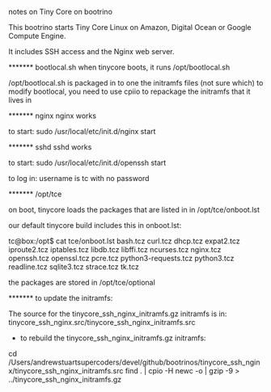 notes on Tiny Core on bootrino

This bootrino starts Tiny Core Linux on Amazon, Digital Ocean or Google Compute Engine.

It includes SSH access and the Nginx web server.

******* bootlocal.sh 
when tinycore boots, it runs /opt/bootlocal.sh

/opt/bootlocal.sh is packaged in to one the initramfs files (not sure which)
to modify bootlocal, you need to use cpiio to repackage the initramfs that it lives in

******* nginx
nginx works

to start:
sudo /usr/local/etc/init.d/nginx start

******* sshd
sshd works

to start:
sudo /usr/local/etc/init.d/openssh start

to log in:
username is tc with no password

******* /opt/tce

on boot, tinycore loads the packages that are listed in in /opt/tce/onboot.lst

our default tinycore build includes this in onboot.lst:

tc@box:/opt$ cat tce/onboot.lst
bash.tcz
curl.tcz
dhcp.tcz
expat2.tcz
iproute2.tcz
iptables.tcz
libdb.tcz
libffi.tcz
ncurses.tcz
nginx.tcz
openssh.tcz
openssl.tcz
pcre.tcz
python3-requests.tcz
python3.tcz
readline.tcz
sqlite3.tcz
strace.tcz
tk.tcz

the packages are stored in /opt/tce/optional

******* to update the initramfs:

The source for the tinycore_ssh_nginx_initramfs.gz initramfs is in:
tinycore_ssh_nginx.src/tinycore_ssh_nginx_initramfs.src

- to rebuild the tinycore_ssh_nginx_initramfs.gz initramfs:

cd /Users/andrewstuartsupercoders/devel/github/bootrinos/tinycore_ssh_nginx/tinycore_ssh_nginx_initramfs.src
find . | cpio -H newc -o | gzip -9 > ../tinycore_ssh_nginx_initramfs.gz


